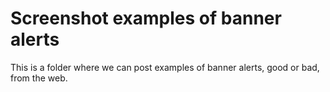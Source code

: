 # Screenshot examples of banner alerts

This is a folder where we can post examples of banner alerts, good or bad, from the web. 
